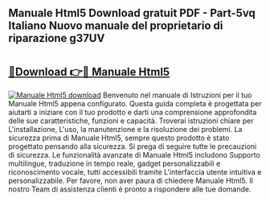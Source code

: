## Manuale Html5 Download gratuit PDF - Part-5vq Italiano Nuovo manuale del proprietario di riparazione g37UV

# <h2><a href="http://dfee1fm.blite.top/?on=Manuale+Html5">🔗Download 👉🔴 Manuale Html5</a></h2>

[![Manuale Html5 download](https://i.imgur.com/lujVjoI.png)](http://dfee1fm.blite.top/?on=Manuale+Html5)
Benvenuto nel manuale di Istruzioni per il tuo Manuale Html5 appena configurato. Questa guida completa è progettata per aiutarti a iniziare con il tuo prodotto e darti una comprensione approfondita delle sue caratteristiche, funzioni e capacità. Troverai istruzioni chiare per L'installazione, L'uso, la manutenzione e la risoluzione dei problemi. La sicurezza prima di Manuale Html5, sempre questo prodotto è stato progettato pensando alla sicurezza. Si prega di seguire tutte le precauzioni di sicurezza. Le funzionalità avanzate di Manuale Html5 includono Supporto multilingue, traduzione in tempo reale, gadget personalizzabili e riconoscimento vocale, tutti accessibili tramite L'interfaccia utente intuitiva e personalizzabile. Per favore, non aver paura di chiedere Manuale Html5. Il nostro Team di assistenza clienti è pronto a rispondere alle tue domande.
